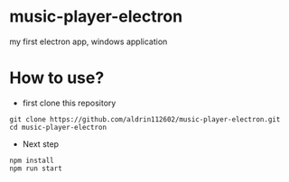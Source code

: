 # music-player-electron
my first electron app, windows application

# How to use?
- first clone this repository
```terminal
git clone https://github.com/aldrin112602/music-player-electron.git
cd music-player-electron
```

- Next step
  
```terminal
npm install
npm run start
```
